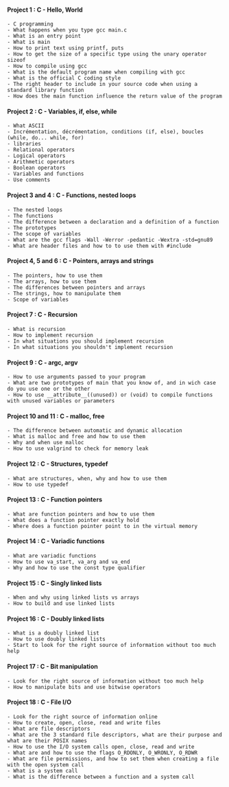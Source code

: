 #### Project 1 : C - Hello, World

    - C programming
    - What happens when you type gcc main.c
    - What is an entry point
    - What is main
    - How to print text using printf, puts
    - How to get the size of a specific type using the unary operator sizeof
    - How to compile using gcc
    - What is the default program name when compiling with gcc
    - What is the official C coding style
    - The right header to include in your source code when using a standard library function
    - How does the main function influence the return value of the program

#### Project 2 : C - Variables, if, else, while

    - What ASCII
    - Incrémentation, décrémentation, conditions (if, else), boucles (while, do... while, for)
    - libraries
    - Relational operators
    - Logical operators
    - Arithmetic operators
    - Boolean operators
    - Variables and functions
    - Use comments

#### Project 3 and 4 : C - Functions, nested loops

    - The nested loops
    - The functions
    - The difference between a declaration and a definition of a function
    - The prototypes
    - The scope of variables
    - What are the gcc flags -Wall -Werror -pedantic -Wextra -std=gnu89
    - What are header files and how to to use them with #include

#### Project 4, 5 and 6 : C - Pointers, arrays and strings

    - The pointers, how to use them
    - The arrays, how to use them
    - The differences between pointers and arrays
    - The strings, how to manipulate them
    - Scope of variables

#### Project 7 : C - Recursion

    - What is recursion
    - How to implement recursion
    - In what situations you should implement recursion
    - In what situations you shouldn't implement recursion

#### Project 9 : C - argc, argv

    - How to use arguments passed to your program
    - What are two prototypes of main that you know of, and in wich case do you use one or the other
    - How to use __attribute__((unused)) or (void) to compile functions with unused variables or parameters

#### Project 10 and 11 : C - malloc, free

    - The difference between automatic and dynamic allocation
    - What is malloc and free and how to use them
    - Why and when use malloc
    - How to use valgrind to check for memory leak

#### Project 12 : C - Structures, typedef

    - What are structures, when, why and how to use them
    - How to use typedef

#### Project 13 : C - Function pointers

    - What are function pointers and how to use them
    - What does a function pointer exactly hold
    - Where does a function pointer point to in the virtual memory

#### Project 14 : C - Variadic functions

    - What are variadic functions
    - How to use va_start, va_arg and va_end
    - Why and how to use the const type qualifier

#### Project 15 : C - Singly linked lists

    - When and why using linked lists vs arrays
    - How to build and use linked lists

#### Project 16 : C - Doubly linked lists

    - What is a doubly linked list
    - How to use doubly linked lists
    - Start to look for the right source of information without too much help

#### Project 17 : C - Bit manipulation

    - Look for the right source of information without too much help
    - How to manipulate bits and use bitwise operators

#### Project 18 : C - File I/O

    - Look for the right source of information online
    - How to create, open, close, read and write files
    - What are file descriptors
    - What are the 3 standard file descriptors, what are their purpose and what are their POSIX names
    - How to use the I/O system calls open, close, read and write
    - What are and how to use the flags O_RDONLY, O_WRONLY, O_RDWR
    - What are file permissions, and how to set them when creating a file with the open system call
    - What is a system call
    - What is the difference between a function and a system call


